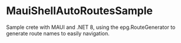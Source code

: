 # MauiShellAutoRoutesSample

Sample crete with MAUI and .NET 8, using the epg.RouteGenerator to generate route names to easily navigation.
